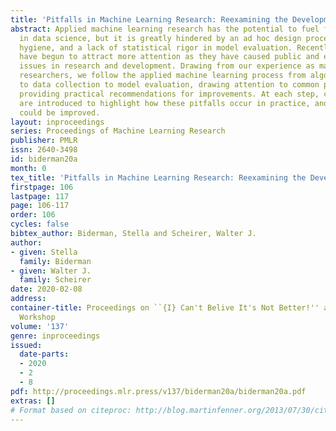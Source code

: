 ```yaml
---
title: 'Pitfalls in Machine Learning Research: Reexamining the Development Cycle'
abstract: Applied machine learning research has the potential to fuel further advances
  in data science, but it is greatly hindered by an ad hoc design process, poor data
  hygiene, and a lack of statistical rigor in model evaluation. Recently, these issues
  have begun to attract more attention as they have caused public and embarrassing
  issues in research and development. Drawing from our experience as machine learning
  researchers, we follow the applied machine learning process from algorithm design
  to data collection to model evaluation, drawing attention to common pitfalls and
  providing practical recommendations for improvements. At each step, case studies
  are introduced to highlight how these pitfalls occur in practice, and where things
  could be improved.
layout: inproceedings
series: Proceedings of Machine Learning Research
publisher: PMLR
issn: 2640-3498
id: biderman20a
month: 0
tex_title: 'Pitfalls in Machine Learning Research: Reexamining the Development Cycle'
firstpage: 106
lastpage: 117
page: 106-117
order: 106
cycles: false
bibtex_author: Biderman, Stella and Scheirer, Walter J.
author:
- given: Stella
  family: Biderman
- given: Walter J.
  family: Scheirer
date: 2020-02-08
address: 
container-title: Proceedings on ``{I} Can't Belive It's Not Better!'' at {NeurIPS}
  Workshop
volume: '137'
genre: inproceedings
issued:
  date-parts:
  - 2020
  - 2
  - 8
pdf: http://proceedings.mlr.press/v137/biderman20a/biderman20a.pdf
extras: []
# Format based on citeproc: http://blog.martinfenner.org/2013/07/30/citeproc-yaml-for-bibliographies/
---
```

